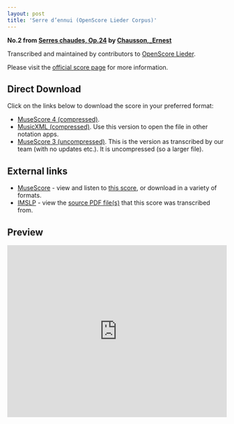 ```yaml
---
layout: post
title: 'Serre d’ennui (OpenScore Lieder Corpus)'
---
```


__No.2 from [Serres chaudes, Op.24](https://fourscoreandmore.org/OpenScore/Chausson%2C_Ernest/Serres_chaudes%2C_Op.24/) by [Chausson,_Ernest](https://fourscoreandmore.org/OpenScore/Chausson%2C_Ernest)__

Transcribed and maintained by contributors to [OpenScore Lieder].

Please visit the [official score page] for more information.

[official score page]: https://musescore.com/openscore-lieder-corpus/scores/5057844
[OpenScore Lieder]: https://musescore.com/openscore-lieder-corpus

## Direct Download

Click on the links below to download the score in your preferred format:
- [MuseScore 4 (compressed)](https://fourscoreandmore.org/OpenScore/Chausson%2C_Ernest/Serres_chaudes%2C_Op.24/2_Serre_d%E2%80%99ennui.mscz).
- [MusicXML (compressed)](https://fourscoreandmore.org/OpenScore/Chausson%2C_Ernest/Serres_chaudes%2C_Op.24/2_Serre_d%E2%80%99ennui.mxl). Use this version to open the file in other notation apps.
- [MuseScore 3 (uncompressed)](https://raw.githubusercontent.com/OpenScore/Lieder/refs/heads/main/scores/Chausson%2C_Ernest/Serres_chaudes%2C_Op.24/2_Serre_d%E2%80%99ennui/lc5057844.mscx). This is the version as transcribed by our team (with no updates etc.). It is uncompressed (so a larger file).

## External links

- [MuseScore] - view and listen to [this score][MuseScore], or download in a variety of formats.
- [IMSLP] - view the [source PDF file(s)][IMSLP] that this score was transcribed from.

[MuseScore]: https://musescore.com/score/5057844
[IMSLP]: https://imslp.org/wiki/Special:ReverseLookup/26882

## Preview

<iframe width="100%" height="394" src="https://musescore.com/openscore-lieder-corpus/scores/5057844/embed" frameborder="0" allowfullscreen allow="autoplay; fullscreen"></iframe>
